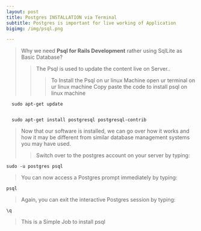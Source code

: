 ```yaml
---
layout: post
title: Postgres INSTALLATION via Terminal
subtitle: Postgres is important for live working of Application
bigimg: /img/psql.png

---
```

> Why we need **Psql for Rails Development** rather using SqlLite as Basic Database?
   >> The Psql is used to update the content live on Server..
>>> To Install the Psql on ur linux Machine
> open ur terminal on ur linux machine
>> Copy paste the code to install psql on linux machine
```
  sudo apt-get update
  
```
```
  sudo apt-get install postgresql postgresql-contrib
```

> Now that our software is installed, we can go over how it works and how it may be different from similar database management systems you may have used.
>> Switch over to the postgres account on your server by typing:
```
sudo -u postgres psql

```
> You can now access a Postgres prompt immediately by typing:
 ```
psql
 ```
 > Again, you can exit the interactive Postgres session by typing:
 
```
\q
```
> This is a Simple Job to install psql
